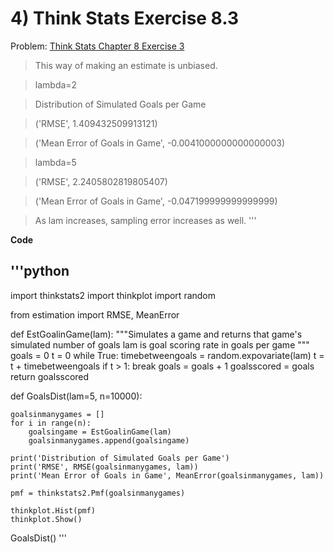 # 4) Think Stats Exercise 8.3

Problem: [Think Stats Chapter 8 Exercise 3](http://greenteapress.com/thinkstats2/html/thinkstats2009.html#toc77)

>This way of making an estimate is unbiased. 

>lambda=2

>Distribution of Simulated Goals per Game

>('RMSE', 1.409432509913121)

>('Mean Error of Goals in Game', -0.0041000000000000003)
 
>lambda=5

>('RMSE', 2.2405802819805407)

>('Mean Error of Goals in Game', -0.047199999999999999)

>As lam increases, sampling error increases as well.
'''


**Code**

'''python
---

import thinkstats2
import thinkplot
import random

from estimation import RMSE, MeanError


def EstGoalinGame(lam):
    """Simulates a game and returns that game's simulated number of goals
    lam is goal scoring rate in goals per game
    """
    goals = 0
    t = 0
    while True:
        timebetweengoals = random.expovariate(lam)
        t = t + timebetweengoals
        if t > 1:
            break
        goals = goals + 1
    goalsscored = goals
    return goalsscored

def GoalsDist(lam=5, n=10000):

    goalsinmanygames = []
    for i in range(n):
        goalsingame = EstGoalinGame(lam)
        goalsinmanygames.append(goalsingame)

    print('Distribution of Simulated Goals per Game')
    print('RMSE', RMSE(goalsinmanygames, lam))
    print('Mean Error of Goals in Game', MeanError(goalsinmanygames, lam))

    pmf = thinkstats2.Pmf(goalsinmanygames)

    thinkplot.Hist(pmf)
    thinkplot.Show()
        
GoalsDist()
'''
